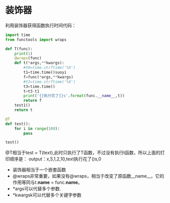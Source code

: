 # 装饰器
利用装饰器获得函数执行时间代码：
```python
import time
from functools import wraps

def T(func):
    print(1)
    @wraps(func)
    def t(*args,**kwargs):
        #t0=time.strftime('%X')
        t1=time.time()suoyi
        f=func(*args,**kwargs)
        #t2=time.strftime('%X')
        t3=time.time()
        t=t3-t1
        print('{}执行花了{}s'.format(func.__name__,t))
        return f
    test1()
    return t

@T
def test():
    for i in range(100):
        pass      

test()
```
@T相当于test = T(text),此时只执行了T函数，不过没有执行t函数，所以上面的打印顺序是：
output：x,5,1,2,10,text执行花了()s,0

* 装饰器相当于一个嵌套函数
* @wraps非常重要，如果没有@wraps，相当于改变了原函数__name__，它的作用等同与t.__name__ = func.__name__。
* *args可以代替多个参数.
* *kwargsk可以代替多个关键字参数
